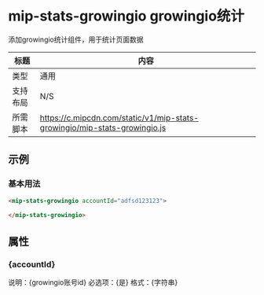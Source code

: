 # mip-stats-growingio growingio统计

添加growingio统计组件，用于统计页面数据

标题|内容
----|----
类型|通用
支持布局|N/S
所需脚本|https://c.mipcdn.com/static/v1/mip-stats-growingio/mip-stats-growingio.js

## 示例

### 基本用法
```html
<mip-stats-growingio accountId="adfsd123123">

</mip-stats-growingio>
```

## 属性

### {accountId}

说明：{growingio账号id}
必选项：{是}
格式：{字符串}


